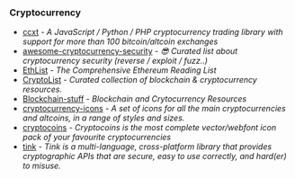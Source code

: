 ### Cryptocurrency

- [ccxt](https://github.com/ccxt/ccxt) - _A JavaScript / Python / PHP cryptocurrency trading library with support for more than 100 bitcoin/altcoin exchanges_
- [awesome-cryptocurrency-security](https://github.com/nongiach/awesome-cryptocurrency-security) - _😎 Curated list about cryptocurrency security (reverse / exploit / fuzz..)_
- [EthList](https://github.com/Scanate/EthList) - _The Comprehensive Ethereum Reading List_
- [CryptoList](https://github.com/coinpride/CryptoList) - _Curated collection of blockchain & cryptocurrency resources._
- [Blockchain-stuff](https://github.com/Xel/Blockchain-stuff) - _Blockchain and Crytocurrency Resources_
- [cryptocurrency-icons](https://github.com/atomiclabs/cryptocurrency-icons) - _A set of icons for all the main cryptocurrencies and altcoins, in a range of styles and sizes._
- [cryptocoins](https://github.com/AllienWorks/cryptocoins) - _Cryptocoins is the most complete vector/webfont icon pack of your favourite cryptocurrencies_
- [tink](https://github.com/google/tink) - _Tink is a multi-language, cross-platform library that provides cryptographic APIs that are secure, easy to use correctly, and hard(er) to misuse._
